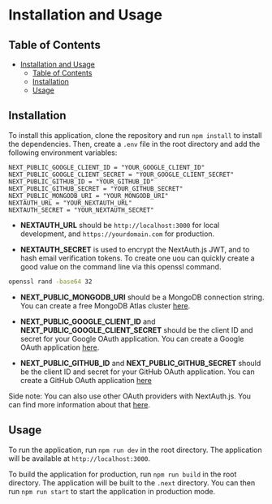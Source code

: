 # Installation and Usage

## Table of Contents

-   [Installation and Usage](#Installation-and-Usage)
    -   [Table of Contents](#table-of-contents)
    -   [Installation](#installation)
    -   [Usage](#usage)

## Installation

To install this application, clone the repository and run `npm install` to install the dependencies. Then, create a `.env` file in the root directory and add the following environment variables:

```
NEXT_PUBLIC_GOOGLE_CLIENT_ID = "YOUR_GOOGLE_CLIENT_ID"
NEXT_PUBLIC_GOOGLE_CLIENT_SECRET = "YOUR_GOOGLE_CLIENT_SECRET"
NEXT_PUBLIC_GITHUB_ID = "YOUR_GITHUB_ID"
NEXT_PUBLIC_GITHUB_SECRET = "YOUR_GITHUB_SECRET"
NEXT_PUBLIC_MONGODB_URI = "YOUR_MONGODB_URI"
NEXTAUTH_URL = "YOUR_NEXTAUTH_URL"
NEXTAUTH_SECRET = "YOUR_NEXTAUTH_SECRET"
```

-   **NEXTAUTH_URL** should be `http://localhost:3000` for local development, and `https://yourdomain.com` for production.

-   **NEXTAUTH_SECRET** is used to encrypt the NextAuth.js JWT, and to hash email verification tokens. To create one uou can quickly create a good value on the command line via this openssl command.

```bash
openssl rand -base64 32
```

-   **NEXT_PUBLIC_MONGODB_URI** should be a MongoDB connection string. You can create a free MongoDB Atlas cluster [here](https://www.mongodb.com/cloud/atlas/register).

-   **NEXT_PUBLIC_GOOGLE_CLIENT_ID** and **NEXT_PUBLIC_GOOGLE_CLIENT_SECRET** should be the client ID and secret for your Google OAuth application. You can create a Google OAuth application [here](https://console.cloud.google.com/apis/credentials/oauthclient).

-   **NEXT_PUBLIC_GITHUB_ID** and **NEXT_PUBLIC_GITHUB_SECRET** should be the client ID and secret for your GitHub OAuth application. You can create a GitHub OAuth application [here](https://docs.github.com/en/apps/oauth-apps/building-oauth-apps/authorizing-oauth-apps)

Side note: You can also use other OAuth providers with NextAuth.js. You can find more information about that [here](https://next-auth.js.org/configuration/providers).

## Usage

To run the application, run `npm run dev` in the root directory. The application will be available at `http://localhost:3000`.

To build the application for production, run `npm run build` in the root directory. The application will be built to the `.next` directory. You can then run `npm run start` to start the application in production mode.
